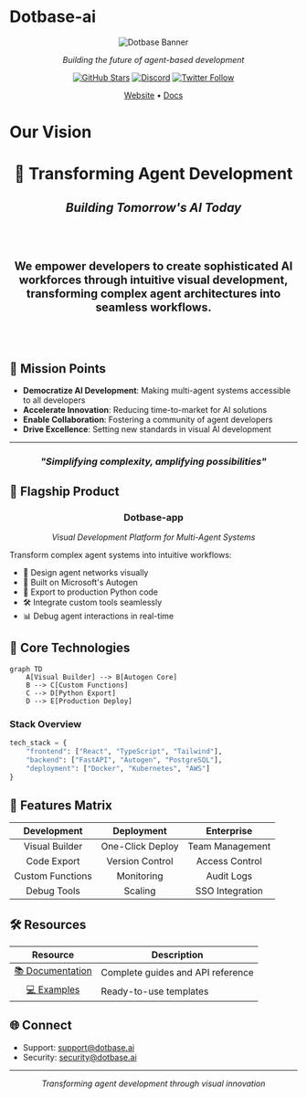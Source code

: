 # Dotbase-ai
<div align="center">

![Dotbase Banner](https://i.imgur.com/UgGWBt5.png)

*Building the future of agent-based development*

[![GitHub Stars](https://img.shields.io/github/stars/dotbase?style=flat-square&logo=github)](https://github.com/dotbase)
[![Discord](https://img.shields.io/discord/XXXXXX?style=flat-square&logo=discord)](https://discord.gg/dotbase)
[![Twitter Follow](https://img.shields.io/twitter/follow/dotbaseai?style=flat-square&logo=twitter)](https://twitter.com/dotbase)

[Website](https://dotbase.ai) • [Docs](https://docs.dotbase.ai)
</div>

# Our Vision

<div align="center">

# 🎯 Transforming Agent Development

## *Building Tomorrow's AI Today*

</div>

<div align="center" style="font-size: 1.2em; padding: 2em 0;">

### We empower developers to create sophisticated AI workforces through intuitive visual development, transforming complex agent architectures into seamless workflows.

</div>

## 🚀 Mission Points

- **Democratize AI Development**: Making multi-agent systems accessible to all developers
- **Accelerate Innovation**: Reducing time-to-market for AI solutions
- **Enable Collaboration**: Fostering a community of agent developers
- **Drive Excellence**: Setting new standards in visual AI development

<div align="center">

---

### *"Simplifying complexity, amplifying possibilities"*

</div>

## 🎯 Flagship Product

<div align="center">

### Dotbase-app
*Visual Development Platform for Multi-Agent Systems*

</div>

Transform complex agent systems into intuitive workflows:

- 🎨 Design agent networks visually
- 🤖 Built on Microsoft's Autogen
- 🔄 Export to production Python code
- 🛠️ Integrate custom tools seamlessly
- 📊 Debug agent interactions in real-time

## 🚀 Core Technologies

```mermaid
graph TD
    A[Visual Builder] --> B[Autogen Core]
    B --> C[Custom Functions]
    C --> D[Python Export]
    D --> E[Production Deploy]
```

### Stack Overview
```python
tech_stack = {
    "frontend": ["React", "TypeScript", "Tailwind"],
    "backend": ["FastAPI", "Autogen", "PostgreSQL"],
    "deployment": ["Docker", "Kubernetes", "AWS"]
}
```

## 🌟 Features Matrix

| Development | Deployment | Enterprise |
|:----------:|:----------:|:----------:|
| Visual Builder | One-Click Deploy | Team Management |
| Code Export | Version Control | Access Control |
| Custom Functions | Monitoring | Audit Logs |
| Debug Tools | Scaling | SSO Integration |

## 🛠️ Resources

<div align="center">

| Resource | Description |
|:--------:|-------------|
| [📚 Documentation](https://docs.dotbase.ai) | Complete guides and API reference |
| [💻 Examples](https://github.com/dotbase/examples) | Ready-to-use templates |

</div>

## 🌐 Connect

- Support: support@dotbase.ai
- Security: security@dotbase.ai

<div align="center">

---

*Transforming agent development through visual innovation*

</div>
